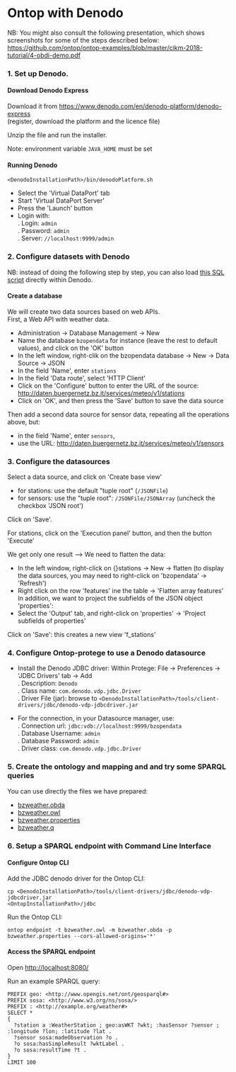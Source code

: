 
# Ontop with Denodo

NB: You might also consult the following presentation, which shows screenshots for
some of the steps described below:  
<https://github.com/ontop/ontop-examples/blob/master/cikm-2018-tutorial/4-obdi-demo.pdf>

### 1. Set up Denodo.

#### Download Denodo Express 

Download it from <https://www.denodo.com/en/denodo-platform/denodo-express>  
(register, download the platform and the licence file)

Unzip the file and run the installer.

Note: environment variable `JAVA_HOME` must be set

#### Running Denodo

```console
<DenodoInstallationPath>/bin/denodoPlatform.sh
```

- Select the 'Virtual DataPort' tab
- Start 'Virtual DataPort Server'
- Press the 'Launch' button
- Login with:  
    . Login: `admin`  
	. Password: `admin`  
	. Server: `//localhost:9999/admin`
	
### 2. Configure datasets with Denodo

NB: instead of doing the following step by step, you can also load [this SQL script](bzopendata.sql) directly within Denodo.

#### Create a database

We will create two data sources based on web APIs.  
First, a Web API with weather data.

- Administration -> Database Management -> New  
- Name the database `bzopendata` for instance (leave the rest to default values), and click on the 'OK' button
- In the left window, right-clik on the bzopendata database -> New -> Data Source -> JSON
- In the field 'Name', enter `stations`
- In the field 'Data route', select 'HTTP Client'
- Click on the 'Configure' button to enter the URL of the source:  
<http://daten.buergernetz.bz.it/services/meteo/v1/stations>
- Click on 'OK', and then press the 'Save' button to save the data source

Then add a second data source for sensor data, repeating all the operations above, but:  
- in the field 'Name', enter `sensors`,
- use the URL:
<http://daten.buergernetz.bz.it/services/meteo/v1/sensors>

### 3. Configure the datasources


Select a data source, and click on 'Create base view'
- for stations: use the default "tuple root" (`/JSONFile`)
- for sensors: use the "tuple root": `/JSONFile/JSONArray` (uncheck the checkbox 'JSON root')

Click on 'Save'.

For stations, click on the 'Execution panel' button, and then the button 'Execute'

We get only one result --> We need to flatten the data:
- In the left window, right-click on {}stations -> New -> flatten
 (to display the data sources, you may need to right-click on 'bzopendata' -> 'Refresh')
- Right click on the row 'features' ine the table -> 'Flatten array features'  
In addition, we want to project the subfields of the JSON object 'properties':
- Select the 'Output' tab, and right-click on 'properties' -> 'Project subfields of properties'

Click on 'Save': this creates a new view 'f_stations'

### 4. Configure Ontop-protege to use a Denodo datasource

- Install the Denodo JDBC driver:
 Within Protege: File -> Preferences -> 'JDBC Drivers' tab -> Add  
    . Description: `Denodo`  
    . Class name: `com.denodo.vdp.jdbc.Driver`  
    . Driver File (jar): browse to `<DenodoInstallationPath>/tools/client-drivers/jdbc/denodo-vdp-jdbcdriver.jar`  

- For the connection, in your Datasource manager, use:  
    . Connection url: `jdbc:vdb://localhost:9999/bzopendata`  
    . Database Username: `admin`  
    . Database Password: `admin`  
    . Driver class: `com.denodo.vdp.jdbc.Driver`

### 5. Create the ontology and mapping and and try some SPARQL queries

You can use directly the files we have prepared:
- [bzweather.obda](bzweather.obda)
- [bzweather.owl](bzweather.owl)
- [bzweather.properties](bzweather.properties)
- [bzweather.q](bzweather.q)

### 6. Setup a SPARQL endpoint with Command Line Interface

#### Configure Ontop CLI

Add the JDBC denodo driver for the Ontop CLI:

```console
cp <DenodoInstallationPath>/tools/client-drivers/jdbc/denodo-vdp-jdbcdriver.jar
<OntopInstallationPath>/jdbc
```

Run the Ontop CLI:
```console
ontop endpoint -t bzweather.owl -m bzweather.obda -p bzweather.properties --cors-allowed-origins='*'
```

#### Access the SPARQL endpoint

Open <http://localhost:8080/>

Run an example SPARQL query:

```sparql
PREFIX geo: <http://www.opengis.net/ont/geosparql#>
PREFIX sosa: <http://www.w3.org/ns/sosa/>
PREFIX : <http://example.org/weather#>
SELECT *
{
  ?station a :WeatherStation ; geo:asWKT ?wkt; :hasSensor ?sensor ; :longitude ?lon; :latitude ?lat .
  ?sensor sosa:madeObservation ?o .
  ?o sosa:hasSimpleResult ?wktLabel .
  ?o sosa:resultTime ?t .
}
LIMIT 100
```
